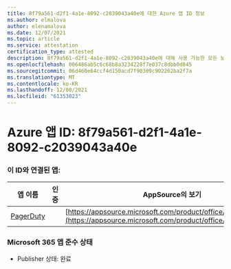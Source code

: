 ```yaml
---
title: 8f79a561-d2f1-4a1e-8092-c2039043a40e에 대한 Azure 앱 ID 정보
ms.author: elmalova
author: elenamalova
ms.date: 12/07/2021
ms.topic: article
ms.service: attestation
certification_type: attested
description: 8f79a561-d2f1-4a1e-8092-c2039043a40e에 대해 사용 가능한 모든 보안 및 규정 준수 정보입니다.
ms.openlocfilehash: 006486ab5c6c68b8a3234228f7e037c8dbb0d845
ms.sourcegitcommit: 06d460e64ccf4d150acd7f90309c902262ba2f7a
ms.translationtype: MT
ms.contentlocale: ko-KR
ms.lasthandoff: 12/08/2021
ms.locfileid: "61353023"
---
```

# <a name="azure-app-id-8f79a561-d2f1-4a1e-8092-c2039043a40e"></a>Azure 앱 ID: 8f79a561-d2f1-4a1e-8092-c2039043a40e


### <a name="apps-associated-with-this-id"></a>이 ID와 연결된 앱:
| **앱 이름** | **인증** | **AppSource의 보기** |
|--------------|---------------|-----------------------|
| [PagerDuty](https://docs.microsoft.com/microsoft-365-app-certification/forward/WA200001637) |  | [https://appsource.microsoft.com/product/office/WA200001637](https://appsource.microsoft.com/product/office/WA200001637) |

### <a name="microsoft-365-app-compliance-status"></a>Microsoft 365 앱 준수 상태
- Publisher 상태: 완료
